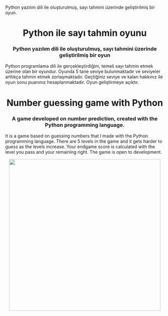 
Python yazılım dili ile oluşturulmuş, sayı tahmini üzerinde geliştirilmiş bir oyun.


<h1 align="center"> Python ile sayı tahmin oyunu </h1>

<h3 align="center"> Python yazılım dili ile oluşturulmuş, sayı tahmini üzerinde geliştirilmiş bir oyun </h3>

Python programlama dili ile gerçekleştirdiğim, temeli sayı tahmin etmek üzerine olan bir oyundur. Oyunda 5 tane seviye bulunmaktadır ve seviyeler arttıkça tahmin etmek zorlaşmaktadır. Geçtiğiniz seviye ve kalan hakkınız ile oyun sonu puanınız hesaplanmaktadır. Oyun geliştirmeye açıktır.


<h1 align="center"> Number guessing game with Python </h1>

<h3 align="center"> A game developed on number prediction, created with the Python programming language. </h3>

It is a game based on guessing numbers that I made with the Python programming language. There are 5 levels in the game and it gets harder to guess as the levels increase. Your endgame score is calculated with the level you pass and your remaining right. The game is open to development.

<div align="center"> <img width="480" src="https://user-images.githubusercontent.com/108617345/177048671-d4926de2-5154-416d-9ba9-4c5c38281843.jpg"> </div>

